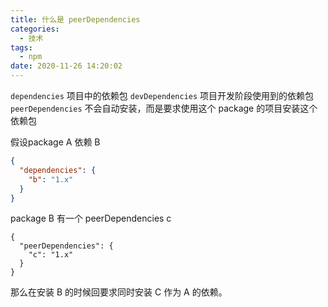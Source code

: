 ```yaml
---
title: 什么是 peerDependencies
categories:
  - 技术
tags:
  - npm
date: 2020-11-26 14:20:02
---
```



`dependencies` 项目中的依赖包
`devDependencies` 项目开发阶段使用到的依赖包
`peerDependencies` 不会自动安装，而是要求使用这个 package 的项目安装这个依赖包

假设package A 依赖 B

```json
{
  "dependencies": {
    "b": "1.x"
  }
}
```

package B 有一个 peerDependencies c

```
{
  "peerDependencies": {
    "c": "1.x"
  }
}
```

那么在安装 B 的时候回要求同时安装 C 作为 A 的依赖。